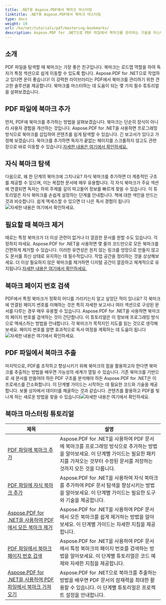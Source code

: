```yaml
---
title: .NET용 Aspose.PDF에서 북마크 마스터링
linktitle: .NET용 Aspose.PDF에서 북마크 마스터링
type: docs
weight: 19
url: /ko/net/tutorials/pdf/mastering-bookmarks/
description: Aspose.PDF for .NET으로 PDF 파일에서 북마크를 관리하는 기술을 마스터하세요. 저희 튜토리얼은 북마크 추가부터 제거까지 매끄럽게 모든 것을 다룹니다.
---
```

## 소개

PDF 파일을 탐색할 때 북마크는 가장 좋은 친구입니다. 북마크는 로드맵 역할을 하여 독자가 특정 섹션으로 쉽게 이동할 수 있도록 합니다. Aspose.PDF for .NET으로 작업하고 있다면 운이 좋습니다! 이 강력한 라이브러리는 PDF에서 북마크를 관리하기 위한 견고한 솔루션을 제공합니다. 북마크를 마스터하는 데 도움이 되는 몇 가지 필수 튜토리얼을 살펴보겠습니다.

## PDF 파일에 북마크 추가

먼저, PDF에 북마크를 추가하는 방법을 살펴보겠습니다. 북마크는 단순히 장식이 아니라 사용자 경험을 개선하는 것입니다. Aspose.PDF for .NET을 사용하면 프로그래밍 방식으로 북마크를 삽입하여 콘텐츠를 쉽게 탐색할 수 있습니다. 긴 보고서가 있다고 가정해 보겠습니다. 북마크를 추가하면 독자가 끝없는 페이지를 스크롤하지 않고도 관련 장으로 바로 이동할 수 있습니다.[자세한 내용은 여기에서 확인하세요.](./adding-bookmark/)

## 자식 북마크 탐색

 다음으로, 왜 한 단계의 북마크에 그치나요? 자식 북마크를 추가하면 더 계층적인 구조를 제공할 수 있으며, 이는 복잡한 문서에 매우 유용합니다. 각 자식 북마크가 주요 섹션에 연결되면 독자는 하위 주제를 깊이 파고들어 정보를 빠르게 찾을 수 있습니다. 이 튜토리얼은 자식 북마크를 손쉽게 설정하는 단계를 안내합니다. 책에 대한 색인을 만드는 것과 비슷합니다. 쉽게 액세스할 수 있으면 더 나은 독서 경험이 됩니다![자세한 내용은 여기에서 확인하세요.](./adding-child-bookmark/)

## 필요할 때 북마크 제거

때로는 특정 북마크가 더 이상 관련이 없거나 더 깔끔한 문서를 원할 수도 있습니다. 걱정하지 마세요. Aspose.PDF for .NET을 사용하면 몇 줄의 코드만으로 모든 북마크를 간편하게 제거할 수 있습니다. 이러한 유연성은 원치 않는 링크를 엉망으로 만들지 않고도 문서를 최신 상태로 유지하는 데 필수적입니다. 작업 공간을 정리하는 것을 상상해보세요. 더 이상 필요하지 않은 북마크를 제거하면 디지털 공간이 깔끔하고 체계적으로 유지됩니다.[자세한 내용은 여기에서 확인하세요.](./remove-all-bookmarks/)

## 북마크 페이지 번호 검색

PDF에서 특정 북마크가 정확히 어디를 가리키는지 알고 싶었던 적이 있나요? 각 북마크에 연결된 페이지 번호를 이해하는 것은 특히 자세한 보고서나 여러 섹션으로 구성된 문서를 다루는 경우 매우 유용할 수 있습니다. Aspose.PDF for .NET을 사용하면 북마크의 페이지 번호를 검색하는 것이 간단합니다. 이 튜토리얼은 이 정보에 프로그래밍 방식으로 액세스하는 방법을 안내합니다. 각 북마크가 목적지인 지도를 읽는 것으로 생각해보세요. 페이지 번호를 알면 효과적으로 독서 여정을 계획하는 데 도움이 됩니다![자세한 내용은 여기에서 확인하세요.](./retrieve-bookmark-page-number/)

## PDF 파일에서 북마크 추출

마지막으로, PDF를 조작하고 향상시키기 위해 북마크의 힘을 활용하고자 한다면 북마크를 추출하는 방법을 배우면 가능성의 세계가 열릴 수 있습니다. 기존 북마크를 기반으로 새 문서를 만들어야 하든 PDF 구조를 분석해야 하든 Aspose.PDF for .NET은 이 프로세스를 간소화합니다. 이 단계별 가이드는 시작하는 데 필요한 코드와 기술을 제공합니다. 보물 상자에서 데이터를 채굴하는 것과 같습니다. 콘텐츠를 활용하고 PDF를 빛나게 하는 새로운 방법을 찾을 수 있습니다![자세한 내용은 여기에서 확인하세요.](./get-bookmarks-from-pdf-files/)

## 북마크 마스터링 튜토리얼
| 제목 | 설명 |
| --- | --- | 
| [PDF 파일에 북마크 추가](./adding-bookmark/) | Aspose.PDF for .NET을 사용하여 PDF 문서에 북마크를 프로그래밍 방식으로 추가하는 방법을 알아보세요. 이 단계별 가이드는 필요한 패키지를 가져오는 것부터 수정된 문서를 저장하는 것까지 모든 것을 다룹니다. |  
| [PDF 파일에 자식 북마크 추가](./adding-child-bookmark/) | Aspose.PDF for .NET을 사용하여 자식 북마크를 추가하여 PDF 문서 탐색을 향상시키는 방법을 알아보세요. 이 단계별 가이드는 필요한 도구와 기술을 제공합니다. |  
| [Aspose.PDF for .NET을 사용하여 PDF에서 모든 북마크 제거](./remove-all-bookmarks/) | Aspose.PDF for .NET을 사용하여 PDF 문서에서 모든 북마크를 쉽게 제거하는 방법을 알아보세요. 이 단계별 가이드는 자세한 지침을 제공합니다. |  
| [PDF 파일에서 북마크 페이지 번호 검색](./retrieve-bookmark-page-number/) | Aspose.PDF for .NET을 사용하여 PDF 문서에서 특정 북마크의 페이지 번호를 검색하는 방법을 알아보세요. 이 단계별 튜토리얼은 코드 예제와 자세한 지침을 제공합니다. |  
| [Aspose.PDF for .NET을 사용하여 PDF 파일에서 북마크 가져오기](./get-bookmarks-from-pdf-files/) | Aspose.PDF for .NET으로 북마크를 추출하는 방법을 배우면 PDF 문서의 잠재력을 최대한 활용할 수 있습니다. 이 단계별 튜토리얼은 프로젝트 설정을 안내합니다. |  